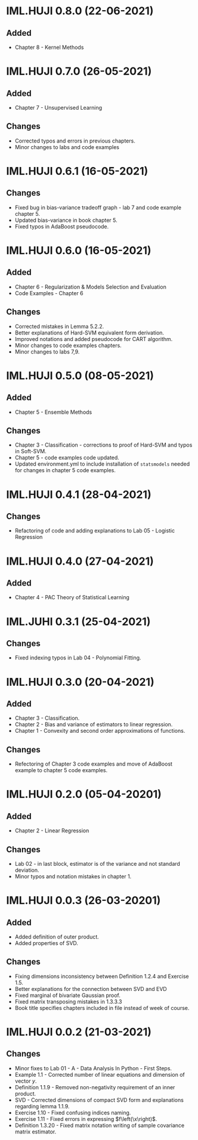 # IML.HUJI 0.8.0 (22-06-2021)
## Added
- Chapter 8 - Kernel Methods


# IML.HUJI 0.7.0 (26-05-2021)
## Added
- Chapter 7 - Unsupervised Learning

## Changes
- Corrected typos and errors in previous chapters.
- Minor changes to labs and code examples


# IML.HUJI 0.6.1 (16-05-2021)
## Changes
- Fixed bug in bias-variance tradeoff graph - lab 7 and code example chapter 5.
- Updated bias-variance in book chapter 5.
- Fixed typos in AdaBoost pseudocode.


# IML.HUJI 0.6.0 (16-05-2021)
## Added
- Chapter 6 - Regularization & Models Selection and Evaluation
- Code Examples - Chapter 6

## Changes
- Corrected mistakes in Lemma 5.2.2.
- Better explanations of Hard-SVM equivalent form derivation.
- Improved notations and added pseudocode for CART algorithm.
- Minor changes to code examples chapters.
- Minor changes to labs 7,9.


# IML.HUJI 0.5.0 (08-05-2021)
## Added
- Chapter 5 - Ensemble Methods

## Changes
- Chapter 3 - Classification - corrections to proof of Hard-SVM and typos in Soft-SVM.
- Chapter 5 - code examples code updated.
- Updated environment.yml to include installation of `statsmodels` needed for changes in chapter 5 code examples.


# IML.HUJI 0.4.1 (28-04-2021)
## Changes
- Refactoring of code and adding explanations to Lab 05 - Logistic Regression


# IML.HUJI 0.4.0 (27-04-2021)
## Added
- Chapter 4 - PAC Theory of Statistical Learning


# IML.JUHI 0.3.1 (25-04-2021)
## Changes
- Fixed indexing typos in Lab 04 - Polynomial Fitting.


# IML.HUJI 0.3.0 (20-04-2021)
## Added
- Chapter 3 - Classification.
- Chapter 2 - Bias and variance of estimators to linear regression.
- Chapter 1 - Convexity and second order approximations of functions.

## Changes
- Refectoring of Chapter 3 code examples and move of AdaBoost example to chapter 5 code examples.



# IML.HUJI 0.2.0 (05-04-20201)
## Added
- Chapter 2 - Linear Regression
## Changes
- Lab 02 - in last block, estimator is of the variance and not standard deviation.
- Minor typos and notation mistakes in chapter 1.



# IML.HUJI 0.0.3 (26-03-20201)
## Added
- Added definition of outer product.
- Added properties of SVD.
## Changes
- Fixing dimensions inconsistency between Definition 1.2.4 and Exercise 1.5.
- Better explanations for the connection between SVD and EVD
- Fixed marginal of bivariate Gaussian proof.
- Fixed matrix transposing mistakes in 1.3.3.3
- Book title specifies chapters included in file instead of week of course.



# IML.HUJI 0.0.2 (21-03-2021)
## Changes
- Minor fixes to Lab 01 - A - Data Analysis In Python - First Steps.
- Example 1.1 - Corrected number of linear equations and dimension of vector $y$.
- Definition 1.1.9 - Removed non-negativity requirement of an inner product.
- SVD - Corrected dimensions of compact SVD form and explanations regarding lemma 1.1.9.
- Exercise 1.10 - Fixed confusing indices naming.
- Exercise 1.11 - Fixed errors in expressing $f\left(\x\right)$.
- Definition 1.3.20 - Fixed matrix notation writing of sample covariance matrix estimator.
